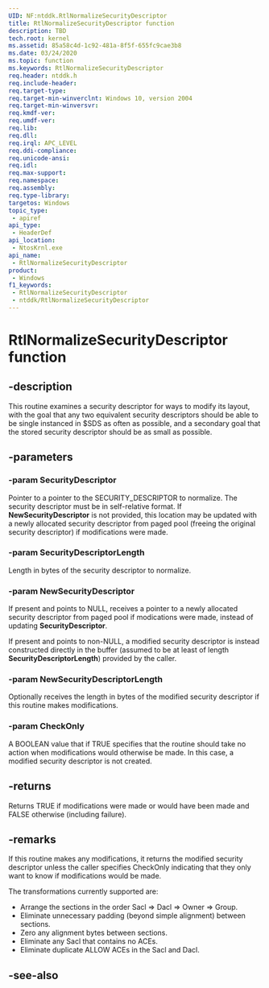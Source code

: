 ```yaml
---
UID: NF:ntddk.RtlNormalizeSecurityDescriptor
title: RtlNormalizeSecurityDescriptor function
description: TBD
tech.root: kernel
ms.assetid: 85a58c4d-1c92-481a-8f5f-655fc9cae3b8
ms.date: 03/24/2020
ms.topic: function
ms.keywords: RtlNormalizeSecurityDescriptor
req.header: ntddk.h
req.include-header: 
req.target-type: 
req.target-min-winverclnt: Windows 10, version 2004
req.target-min-winversvr: 
req.kmdf-ver: 
req.umdf-ver: 
req.lib: 
req.dll: 
req.irql: APC_LEVEL
req.ddi-compliance: 
req.unicode-ansi: 
req.idl: 
req.max-support: 
req.namespace: 
req.assembly: 
req.type-library: 
targetos: Windows
topic_type:
 - apiref
api_type:
 - HeaderDef
api_location:
 - NtosKrnl.exe
api_name:
 - RtlNormalizeSecurityDescriptor
product:
 - Windows
f1_keywords:
 - RtlNormalizeSecurityDescriptor
 - ntddk/RtlNormalizeSecurityDescriptor
---
```


# RtlNormalizeSecurityDescriptor function


## -description

This routine examines a security descriptor for ways to modify its layout, with the goal that any two equivalent security descriptors should be able to be single instanced in $SDS as often as possible, and a secondary goal that the stored security descriptor should be as small as possible.

## -parameters

### -param SecurityDescriptor

Pointer to a pointer to the SECURITY_DESCRIPTOR to normalize. The security descriptor must be in self-relative format.  If **NewSecurityDescriptor** is not provided, this location may be updated with a newly allocated security descriptor from paged pool (freeing the original security descriptor) if modifications were made.

### -param SecurityDescriptorLength

Length in bytes of the security descriptor to normalize.

### -param NewSecurityDescriptor

If present and points to NULL, receives a pointer to a newly allocated security descriptor from paged pool if modications were made, instead of updating **SecurityDescriptor**.

If present and points to non-NULL, a modified security descriptor is instead constructed directly in the buffer (assumed to be at least of length **SecurityDescriptorLength**) provided by the caller.

### -param NewSecurityDescriptorLength

Optionally receives the length in bytes of the modified security descriptor if this routine makes modifications.

### -param CheckOnly

A BOOLEAN value that if TRUE specifies that the routine should take no action when modifications would otherwise be made. In this case, a modified security descriptor is not created.

## -returns

Returns TRUE if modifications were made or would have been made and FALSE otherwise (including failure).

## -remarks

If this routine makes any modifications, it returns the modified security descriptor unless the caller specifies CheckOnly indicating that they only want to know if modifications would be made.

The transformations currently supported are:

* Arrange the sections in the order Sacl => Dacl => Owner => Group.
* Eliminate unnecessary padding (beyond simple alignment) between sections.
* Zero any alignment bytes between sections.
* Eliminate any Sacl that contains no ACEs.
* Eliminate duplicate ALLOW ACEs in the Sacl and Dacl.

## -see-also

